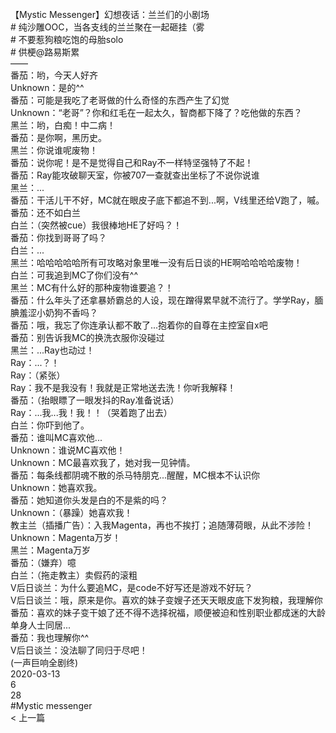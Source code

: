 <br/>
【Mystic Messenger】幻想夜话：兰兰们的小剧场<br/>
# 纯沙雕OOC，当各支线的兰兰聚在一起砸挂（雾<br/>
# 不要惹狗粮吃饱的母胎solo<br/>
# 供梗@路易斯累<br/>
——<br/>
番茄：哟，今天人好齐<br/>
Unknown：是的^^<br/>
番茄：可能是我吃了老哥做的什么奇怪的东西产生了幻觉<br/>
Unknown：“老哥”？你和红毛在一起太久，智商都下降了？吃他做的东西？<br/>
黑兰：哟，白痴！中二病！<br/>
番茄：是你啊，黑历史。<br/>
黑兰：你说谁呢废物！<br/>
番茄：说你呢！是不是觉得自己和Ray不一样特坚强特了不起！<br/>
番茄：Ray能攻破聊天室，你被707一查就查出坐标了不说你说谁<br/>
黑兰：...<br/>
番茄：干活儿干不好，MC就在眼皮子底下都追不到...啊，V线里还给V跑了，嘁。<br/>
番茄：还不如白兰<br/>
白兰：（突然被cue）我很棒地HE了好吗？！<br/>
番茄：你找到哥哥了吗？<br/>
白兰：...<br/>
黑兰：哈哈哈哈哈所有可攻略对象里唯一没有后日谈的HE啊哈哈哈哈废物！<br/>
白兰：可我追到MC了你们没有^^<br/>
黑兰：MC有什么好的那种废物谁要追？！<br/>
番茄：什么年头了还拿暴娇霸总的人设，现在蹭得累早就不流行了。学学Ray，腼腆羞涩小奶狗不香吗？<br/>
番茄：哦，我忘了你连承认都不敢了...抱着你的自尊在主控室自x吧<br/>
番茄：别告诉我MC的换洗衣服你没碰过<br/>
黑兰：...Ray也动过！<br/>
Ray：...？！<br/>
Ray：（紧张）<br/>
Ray：我不是我没有！我就是正常地送去洗！你听我解释！<br/>
番茄：（抬眼瞟了一眼发抖的Ray准备说话）<br/>
Ray：...我...我！我！！（哭着跑了出去）<br/>
白兰：你吓到他了。<br/>
番茄：谁叫MC喜欢他...<br/>
Unknown：谁说MC喜欢他！<br/>
Unknown：MC最喜欢我了，她对我一见钟情。<br/>
番茄：每条线都阴魂不散的杀马特朋克...醒醒，MC根本不认识你<br/>
Unknown：她喜欢我。<br/>
番茄：她知道你头发是白的不是紫的吗？<br/>
Unknown：（暴躁）她喜欢我！<br/>
教主兰（插播广告）：入我Magenta，再也不挨打；追随薄荷眼，从此不涉险！<br/>
Unknown：Magenta万岁！<br/>
黑兰：Magenta万岁<br/>
番茄：（嫌弃）噫<br/>
白兰：（拖走教主）卖假药的滚粗<br/>
V后日谈兰：为什么要追MC，是code不好写还是游戏不好玩？<br/>
V后日谈兰：哦，原来是你。喜欢的妹子变嫂子还天天眼皮底下发狗粮，我理解你<br/>
番茄：喜欢的妹子变干娘了还不得不选择祝福，顺便被迫和性别职业都成迷的大龄单身人士同居...<br/>
番茄：我也理解你^^<br/>
V后日谈兰：没法聊了同归于尽吧！<br/>
(一声巨响全剧终)<br/>
2020-03-13<br/>
6<br/>
28<br/>
#Mystic messenger<br/>
< 上一篇<br/>
